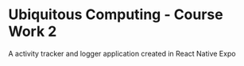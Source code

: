 # Ubiquitous Computing - Course Work 2

A activity tracker and logger application created in React Native Expo
